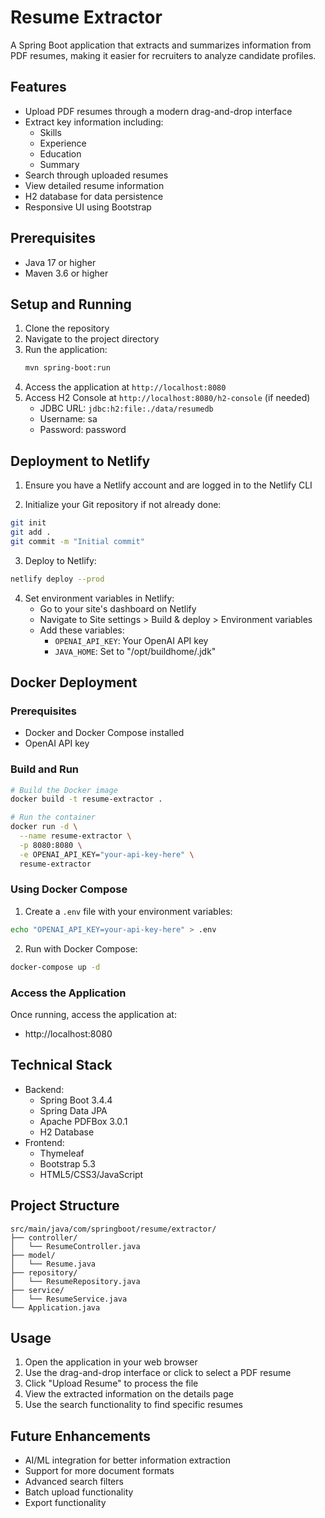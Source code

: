 # Resume Extractor

A Spring Boot application that extracts and summarizes information from PDF resumes, making it easier for recruiters to analyze candidate profiles.

## Features

- Upload PDF resumes through a modern drag-and-drop interface
- Extract key information including:
  - Skills
  - Experience
  - Education
  - Summary
- Search through uploaded resumes
- View detailed resume information
- H2 database for data persistence
- Responsive UI using Bootstrap

## Prerequisites

- Java 17 or higher
- Maven 3.6 or higher

## Setup and Running

1. Clone the repository
2. Navigate to the project directory
3. Run the application:
   ```bash
   mvn spring-boot:run
   ```
4. Access the application at `http://localhost:8080`
5. Access H2 Console at `http://localhost:8080/h2-console` (if needed)
   - JDBC URL: `jdbc:h2:file:./data/resumedb`
   - Username: sa
   - Password: password

## Deployment to Netlify

1. Ensure you have a Netlify account and are logged in to the Netlify CLI

2. Initialize your Git repository if not already done:
```bash
git init
git add .
git commit -m "Initial commit"
```

3. Deploy to Netlify:
```bash
netlify deploy --prod
```

4. Set environment variables in Netlify:
   - Go to your site's dashboard on Netlify
   - Navigate to Site settings > Build & deploy > Environment variables
   - Add these variables:
     - `OPENAI_API_KEY`: Your OpenAI API key
     - `JAVA_HOME`: Set to "/opt/buildhome/.jdk"

## Docker Deployment

### Prerequisites

- Docker and Docker Compose installed
- OpenAI API key

### Build and Run

```bash
# Build the Docker image
docker build -t resume-extractor .

# Run the container
docker run -d \
  --name resume-extractor \
  -p 8080:8080 \
  -e OPENAI_API_KEY="your-api-key-here" \
  resume-extractor
```

### Using Docker Compose

1. Create a `.env` file with your environment variables:
```bash
echo "OPENAI_API_KEY=your-api-key-here" > .env
```

2. Run with Docker Compose:
```bash
docker-compose up -d
```

### Access the Application

Once running, access the application at:
- http://localhost:8080

## Technical Stack

- Backend:
  - Spring Boot 3.4.4
  - Spring Data JPA
  - Apache PDFBox 3.0.1
  - H2 Database
- Frontend:
  - Thymeleaf
  - Bootstrap 5.3
  - HTML5/CSS3/JavaScript

## Project Structure

```
src/main/java/com/springboot/resume/extractor/
├── controller/
│   └── ResumeController.java
├── model/
│   └── Resume.java
├── repository/
│   └── ResumeRepository.java
├── service/
│   └── ResumeService.java
└── Application.java
```

## Usage

1. Open the application in your web browser
2. Use the drag-and-drop interface or click to select a PDF resume
3. Click "Upload Resume" to process the file
4. View the extracted information on the details page
5. Use the search functionality to find specific resumes

## Future Enhancements

- AI/ML integration for better information extraction
- Support for more document formats
- Advanced search filters
- Batch upload functionality
- Export functionality
